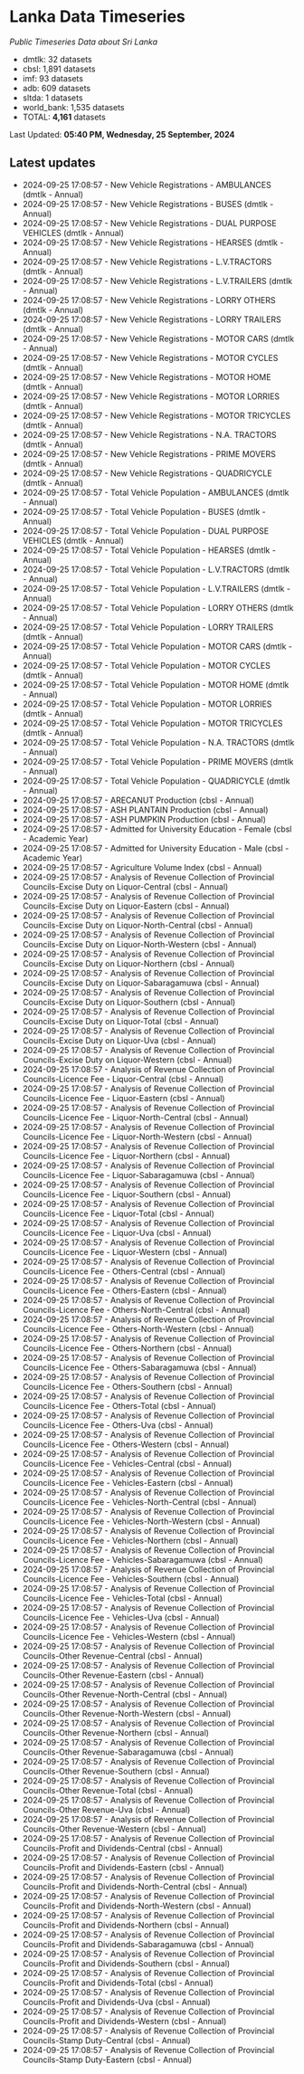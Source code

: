# Lanka Data Timeseries
*Public Timeseries Data about Sri Lanka*

* dmtlk: 32 datasets
* cbsl: 1,891 datasets
* imf: 93 datasets
* adb: 609 datasets
* sltda: 1 datasets
* world_bank: 1,535 datasets
* TOTAL: **4,161** datasets

Last Updated: **05:40 PM, Wednesday, 25 September, 2024**

## Latest updates

* 2024-09-25 17:08:57 - New Vehicle Registrations - AMBULANCES (dmtlk - Annual)
* 2024-09-25 17:08:57 - New Vehicle Registrations - BUSES (dmtlk - Annual)
* 2024-09-25 17:08:57 - New Vehicle Registrations - DUAL PURPOSE VEHICLES (dmtlk - Annual)
* 2024-09-25 17:08:57 - New Vehicle Registrations - HEARSES (dmtlk - Annual)
* 2024-09-25 17:08:57 - New Vehicle Registrations - L.V.TRACTORS (dmtlk - Annual)
* 2024-09-25 17:08:57 - New Vehicle Registrations - L.V.TRAILERS (dmtlk - Annual)
* 2024-09-25 17:08:57 - New Vehicle Registrations - LORRY OTHERS (dmtlk - Annual)
* 2024-09-25 17:08:57 - New Vehicle Registrations - LORRY TRAILERS (dmtlk - Annual)
* 2024-09-25 17:08:57 - New Vehicle Registrations - MOTOR CARS (dmtlk - Annual)
* 2024-09-25 17:08:57 - New Vehicle Registrations - MOTOR CYCLES (dmtlk - Annual)
* 2024-09-25 17:08:57 - New Vehicle Registrations - MOTOR HOME (dmtlk - Annual)
* 2024-09-25 17:08:57 - New Vehicle Registrations - MOTOR LORRIES (dmtlk - Annual)
* 2024-09-25 17:08:57 - New Vehicle Registrations - MOTOR TRICYCLES (dmtlk - Annual)
* 2024-09-25 17:08:57 - New Vehicle Registrations - N.A. TRACTORS (dmtlk - Annual)
* 2024-09-25 17:08:57 - New Vehicle Registrations - PRIME MOVERS (dmtlk - Annual)
* 2024-09-25 17:08:57 - New Vehicle Registrations - QUADRICYCLE (dmtlk - Annual)
* 2024-09-25 17:08:57 - Total Vehicle Population - AMBULANCES (dmtlk - Annual)
* 2024-09-25 17:08:57 - Total Vehicle Population - BUSES (dmtlk - Annual)
* 2024-09-25 17:08:57 - Total Vehicle Population - DUAL PURPOSE VEHICLES (dmtlk - Annual)
* 2024-09-25 17:08:57 - Total Vehicle Population - HEARSES (dmtlk - Annual)
* 2024-09-25 17:08:57 - Total Vehicle Population - L.V.TRACTORS (dmtlk - Annual)
* 2024-09-25 17:08:57 - Total Vehicle Population - L.V.TRAILERS (dmtlk - Annual)
* 2024-09-25 17:08:57 - Total Vehicle Population - LORRY OTHERS (dmtlk - Annual)
* 2024-09-25 17:08:57 - Total Vehicle Population - LORRY TRAILERS (dmtlk - Annual)
* 2024-09-25 17:08:57 - Total Vehicle Population - MOTOR CARS (dmtlk - Annual)
* 2024-09-25 17:08:57 - Total Vehicle Population - MOTOR CYCLES (dmtlk - Annual)
* 2024-09-25 17:08:57 - Total Vehicle Population - MOTOR HOME (dmtlk - Annual)
* 2024-09-25 17:08:57 - Total Vehicle Population - MOTOR LORRIES (dmtlk - Annual)
* 2024-09-25 17:08:57 - Total Vehicle Population - MOTOR TRICYCLES (dmtlk - Annual)
* 2024-09-25 17:08:57 - Total Vehicle Population - N.A. TRACTORS (dmtlk - Annual)
* 2024-09-25 17:08:57 - Total Vehicle Population - PRIME MOVERS (dmtlk - Annual)
* 2024-09-25 17:08:57 - Total Vehicle Population - QUADRICYCLE (dmtlk - Annual)
* 2024-09-25 17:08:57 - ARECANUT Production (cbsl - Annual)
* 2024-09-25 17:08:57 - ASH PLANTAIN Production (cbsl - Annual)
* 2024-09-25 17:08:57 - ASH PUMPKIN Production (cbsl - Annual)
* 2024-09-25 17:08:57 - Admitted for University Education - Female (cbsl - Academic Year)
* 2024-09-25 17:08:57 - Admitted for University Education - Male (cbsl - Academic Year)
* 2024-09-25 17:08:57 - Agriculture Volume Index (cbsl - Annual)
* 2024-09-25 17:08:57 - Analysis of Revenue Collection of Provincial Councils-Excise Duty on Liquor-Central (cbsl - Annual)
* 2024-09-25 17:08:57 - Analysis of Revenue Collection of Provincial Councils-Excise Duty on Liquor-Eastern (cbsl - Annual)
* 2024-09-25 17:08:57 - Analysis of Revenue Collection of Provincial Councils-Excise Duty on Liquor-North-Central (cbsl - Annual)
* 2024-09-25 17:08:57 - Analysis of Revenue Collection of Provincial Councils-Excise Duty on Liquor-North-Western (cbsl - Annual)
* 2024-09-25 17:08:57 - Analysis of Revenue Collection of Provincial Councils-Excise Duty on Liquor-Northern (cbsl - Annual)
* 2024-09-25 17:08:57 - Analysis of Revenue Collection of Provincial Councils-Excise Duty on Liquor-Sabaragamuwa (cbsl - Annual)
* 2024-09-25 17:08:57 - Analysis of Revenue Collection of Provincial Councils-Excise Duty on Liquor-Southern (cbsl - Annual)
* 2024-09-25 17:08:57 - Analysis of Revenue Collection of Provincial Councils-Excise Duty on Liquor-Total (cbsl - Annual)
* 2024-09-25 17:08:57 - Analysis of Revenue Collection of Provincial Councils-Excise Duty on Liquor-Uva (cbsl - Annual)
* 2024-09-25 17:08:57 - Analysis of Revenue Collection of Provincial Councils-Excise Duty on Liquor-Western (cbsl - Annual)
* 2024-09-25 17:08:57 - Analysis of Revenue Collection of Provincial Councils-Licence Fee - Liquor-Central (cbsl - Annual)
* 2024-09-25 17:08:57 - Analysis of Revenue Collection of Provincial Councils-Licence Fee - Liquor-Eastern (cbsl - Annual)
* 2024-09-25 17:08:57 - Analysis of Revenue Collection of Provincial Councils-Licence Fee - Liquor-North-Central (cbsl - Annual)
* 2024-09-25 17:08:57 - Analysis of Revenue Collection of Provincial Councils-Licence Fee - Liquor-North-Western (cbsl - Annual)
* 2024-09-25 17:08:57 - Analysis of Revenue Collection of Provincial Councils-Licence Fee - Liquor-Northern (cbsl - Annual)
* 2024-09-25 17:08:57 - Analysis of Revenue Collection of Provincial Councils-Licence Fee - Liquor-Sabaragamuwa (cbsl - Annual)
* 2024-09-25 17:08:57 - Analysis of Revenue Collection of Provincial Councils-Licence Fee - Liquor-Southern (cbsl - Annual)
* 2024-09-25 17:08:57 - Analysis of Revenue Collection of Provincial Councils-Licence Fee - Liquor-Total (cbsl - Annual)
* 2024-09-25 17:08:57 - Analysis of Revenue Collection of Provincial Councils-Licence Fee - Liquor-Uva (cbsl - Annual)
* 2024-09-25 17:08:57 - Analysis of Revenue Collection of Provincial Councils-Licence Fee - Liquor-Western (cbsl - Annual)
* 2024-09-25 17:08:57 - Analysis of Revenue Collection of Provincial Councils-Licence Fee - Others-Central (cbsl - Annual)
* 2024-09-25 17:08:57 - Analysis of Revenue Collection of Provincial Councils-Licence Fee - Others-Eastern (cbsl - Annual)
* 2024-09-25 17:08:57 - Analysis of Revenue Collection of Provincial Councils-Licence Fee - Others-North-Central (cbsl - Annual)
* 2024-09-25 17:08:57 - Analysis of Revenue Collection of Provincial Councils-Licence Fee - Others-North-Western (cbsl - Annual)
* 2024-09-25 17:08:57 - Analysis of Revenue Collection of Provincial Councils-Licence Fee - Others-Northern (cbsl - Annual)
* 2024-09-25 17:08:57 - Analysis of Revenue Collection of Provincial Councils-Licence Fee - Others-Sabaragamuwa (cbsl - Annual)
* 2024-09-25 17:08:57 - Analysis of Revenue Collection of Provincial Councils-Licence Fee - Others-Southern (cbsl - Annual)
* 2024-09-25 17:08:57 - Analysis of Revenue Collection of Provincial Councils-Licence Fee - Others-Total (cbsl - Annual)
* 2024-09-25 17:08:57 - Analysis of Revenue Collection of Provincial Councils-Licence Fee - Others-Uva (cbsl - Annual)
* 2024-09-25 17:08:57 - Analysis of Revenue Collection of Provincial Councils-Licence Fee - Others-Western (cbsl - Annual)
* 2024-09-25 17:08:57 - Analysis of Revenue Collection of Provincial Councils-Licence Fee - Vehicles-Central (cbsl - Annual)
* 2024-09-25 17:08:57 - Analysis of Revenue Collection of Provincial Councils-Licence Fee - Vehicles-Eastern (cbsl - Annual)
* 2024-09-25 17:08:57 - Analysis of Revenue Collection of Provincial Councils-Licence Fee - Vehicles-North-Central (cbsl - Annual)
* 2024-09-25 17:08:57 - Analysis of Revenue Collection of Provincial Councils-Licence Fee - Vehicles-North-Western (cbsl - Annual)
* 2024-09-25 17:08:57 - Analysis of Revenue Collection of Provincial Councils-Licence Fee - Vehicles-Northern (cbsl - Annual)
* 2024-09-25 17:08:57 - Analysis of Revenue Collection of Provincial Councils-Licence Fee - Vehicles-Sabaragamuwa (cbsl - Annual)
* 2024-09-25 17:08:57 - Analysis of Revenue Collection of Provincial Councils-Licence Fee - Vehicles-Southern (cbsl - Annual)
* 2024-09-25 17:08:57 - Analysis of Revenue Collection of Provincial Councils-Licence Fee - Vehicles-Total (cbsl - Annual)
* 2024-09-25 17:08:57 - Analysis of Revenue Collection of Provincial Councils-Licence Fee - Vehicles-Uva (cbsl - Annual)
* 2024-09-25 17:08:57 - Analysis of Revenue Collection of Provincial Councils-Licence Fee - Vehicles-Western (cbsl - Annual)
* 2024-09-25 17:08:57 - Analysis of Revenue Collection of Provincial Councils-Other Revenue-Central (cbsl - Annual)
* 2024-09-25 17:08:57 - Analysis of Revenue Collection of Provincial Councils-Other Revenue-Eastern (cbsl - Annual)
* 2024-09-25 17:08:57 - Analysis of Revenue Collection of Provincial Councils-Other Revenue-North-Central (cbsl - Annual)
* 2024-09-25 17:08:57 - Analysis of Revenue Collection of Provincial Councils-Other Revenue-North-Western (cbsl - Annual)
* 2024-09-25 17:08:57 - Analysis of Revenue Collection of Provincial Councils-Other Revenue-Northern (cbsl - Annual)
* 2024-09-25 17:08:57 - Analysis of Revenue Collection of Provincial Councils-Other Revenue-Sabaragamuwa (cbsl - Annual)
* 2024-09-25 17:08:57 - Analysis of Revenue Collection of Provincial Councils-Other Revenue-Southern (cbsl - Annual)
* 2024-09-25 17:08:57 - Analysis of Revenue Collection of Provincial Councils-Other Revenue-Total (cbsl - Annual)
* 2024-09-25 17:08:57 - Analysis of Revenue Collection of Provincial Councils-Other Revenue-Uva (cbsl - Annual)
* 2024-09-25 17:08:57 - Analysis of Revenue Collection of Provincial Councils-Other Revenue-Western (cbsl - Annual)
* 2024-09-25 17:08:57 - Analysis of Revenue Collection of Provincial Councils-Profit and Dividends-Central (cbsl - Annual)
* 2024-09-25 17:08:57 - Analysis of Revenue Collection of Provincial Councils-Profit and Dividends-Eastern (cbsl - Annual)
* 2024-09-25 17:08:57 - Analysis of Revenue Collection of Provincial Councils-Profit and Dividends-North-Central (cbsl - Annual)
* 2024-09-25 17:08:57 - Analysis of Revenue Collection of Provincial Councils-Profit and Dividends-North-Western (cbsl - Annual)
* 2024-09-25 17:08:57 - Analysis of Revenue Collection of Provincial Councils-Profit and Dividends-Northern (cbsl - Annual)
* 2024-09-25 17:08:57 - Analysis of Revenue Collection of Provincial Councils-Profit and Dividends-Sabaragamuwa (cbsl - Annual)
* 2024-09-25 17:08:57 - Analysis of Revenue Collection of Provincial Councils-Profit and Dividends-Southern (cbsl - Annual)
* 2024-09-25 17:08:57 - Analysis of Revenue Collection of Provincial Councils-Profit and Dividends-Total (cbsl - Annual)
* 2024-09-25 17:08:57 - Analysis of Revenue Collection of Provincial Councils-Profit and Dividends-Uva (cbsl - Annual)
* 2024-09-25 17:08:57 - Analysis of Revenue Collection of Provincial Councils-Profit and Dividends-Western (cbsl - Annual)
* 2024-09-25 17:08:57 - Analysis of Revenue Collection of Provincial Councils-Stamp Duty-Central (cbsl - Annual)
* 2024-09-25 17:08:57 - Analysis of Revenue Collection of Provincial Councils-Stamp Duty-Eastern (cbsl - Annual)